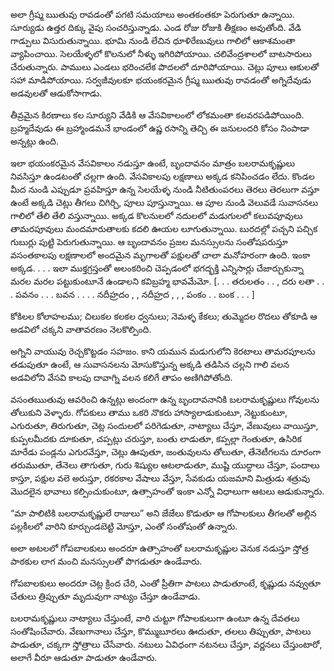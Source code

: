 ﻿అలా గ్రీష్మ ఋతువు రావడంతో పగటి సమయాలు అంతకంతకూ పెరుగుతూ ఉన్నాయి. సూర్యుడు ఉత్తర దిక్కు వైపు సంచరిస్తున్నాడు. ఎండ రోజు రోజుకి తీక్షణం అవుతోంది. వేడి గాడ్పులు విసురుతున్నాయి. భూమి నుండి లేచిన ధూళిరేణువులు గాలిలో ఆకాశమంతా వ్యాపించాయి. సెలయేళ్ళలో కొలనులో నీళ్ళు ఇగిరిపోయాయి. చలివేంద్రశాలలో బాటసారులు చేరుతున్నారు. పాములు ఎండలు భరించలేక పొదలలో దూరిపోయాయి. చెట్లు పూలు ఆకులతో సహా మాడిపోయాయి. సర్వజీవులకూ భయంకరమైన గ్రీష్మ ఋతువు రావడంతో అగ్నిదేవుడు అడవులతో ఆడుకోసాగాడు. 

తీవ్రమైన కిరణాలు కల సూర్యుని వేడికి ఆ వేసవికాలంలో లోకమంతా కలవరపడిపోయింది. బ్రహ్మదేవుడు ఈ బ్రహ్మాండమనే భాండంలో ఉష్ణ రసాన్ని తెచ్చి ఈ జనులందరి కోసం నింపాడా అన్నట్లు ఉంది. 

ఇలా భయంకరమైన వేసవికాలం నడుస్తూ ఉంటే, బృందావనం మాత్రం బలరామకృష్ణులు నివసిస్తూ ఉండటంతో చల్లగా ఉంది. వేసవికాలపు లక్షణాలు అక్కడ కనిపించడం లేదు. కొండల మీద నుండి ఎప్పుడూ ప్రవహిస్తూ ఉన్న సెలయేళ్ళ నుండి నీటితుంపరలు తెరలు తెరలుగా వస్తూ ఉంటే అక్కడి చెట్లు తీగలు చిగిర్చి, పూలు పూస్తున్నాయి. ఆ పూల నుండి వెలువడే సువాసనలు గాలిలో తేలి తేలి వస్తున్నాయి. అక్కడ కొలనులలో నదులలో మడుగులలో కలువపూవులు తామరపూవులు మందమారుతాలకు కదలి ఊయల లూగుతున్నాయి. బురదల్లో పచ్చని పచ్చిక గుబుర్లు పుట్టి పెరుగుతున్నాయి. ఆ బృందావనం ప్రజల మనస్సులను సంతోషపరుస్తూ వసంతకాలపు లక్షణాలలో అందమైన మృగాలతో పక్షులతో చాలా మనోహరంగా ఉంది. ఇంకా అక్కడ. . . . 
ఇలా ముక్తగ్రస్తంతో అలంకరించి చెప్పడంలో భగద్భక్తి ఎన్నిసార్లు చేజార్చుకున్నా మరల మరల పట్టుకుంటూనే ఉండాలని కవిబ్రహ్మ భావమేమో. 
[. . . తరులతం . . , దరు లతా . . . పవనం . . . బవన . . . . నదీహ్రదం , , నదీహ్రద , , , పంకం . . బంక . . . ] 

కోకిలల కోలాహలము; చిలుకల కలకల ధ్వనులు; నెమళ్ళ కేకలు; తుమ్మెదల రొదలు తోకూడి ఆ అడవిలో చక్కని వాతావరణం నెలకొల్పింది. 

అగ్నిని వాయువు రెచ్చకొట్టడం సహజం. కాని యమున మడుగులోని కెరటాలు తామరపూలను తడుపుతూ ఉంటే, ఆ సువాసనలను మోసుకొస్తున్న అక్కడి తడిసిన చల్లని గాలి వలన అడవిలోని వేసవి కాలపు దావాగ్ని వలన కలిగే తాపం అణిగిపోతోంది. 

వసంతఋతువు ఆవరించి ఉన్నట్లు అందంగా ఉన్న బృందావనానికి బలరామకృష్ణులు గోవులను తోలుకుని వెళ్ళారు. గోపకులు తాము ఒకరి నొకరు హాస్యాలాడుకుంటూ, నెట్టుకుంటూ, ఎగురుతూ, తిరుగుతూ, చెట్ల సందులలో పరిగెడుతూ, నాట్యాలు చేస్తూ, వేణువులు వాయిస్తూ, కుప్పలమీదకు దూకుతూ, చప్పట్లు చరుస్తూ, బంతు లాడుతూ, కప్పల్లా గెంతుతూ, ఉసిరిక మారేడు పండ్లను ఎగురవేస్తూ, చెట్లు ఊపుతూ, జంతువులను తోలుతూ, తేనెటీగలను దూరంగా తరుముతూ, తేనెలు తాగుతూ, గురు శిష్యుల ఆటలాడుతూ, ముష్టి యుద్ధాలు చేస్తూ, పందాలు కాస్తూ, పక్షుల వలె అరుస్తూ, రకరకాల వేషాలు వేస్తూ, సేవకుడు యజమాని మిత్రుడు శత్రువు మొదలైన భావాలు కల్పించుకుంటూ, ఉత్సాహంతో ఇంకా ఎన్నో విధాలుగా ఆటలు ఆడుకున్నారు. 

“మా పాలిటికి బలరామకృష్ణులే రాజులు” అని జేజేలు కొడుతూ ఆ గోపాలకులు తీగలతో అల్లిన పల్లకీలలో వారిని కూర్చుండబెట్టి మోస్తూ, ఎంతో సంతోషంతో ఉన్నారు. 

అలా అటలలో గోపబాలకులు అందరూ ఉత్సాహంతో బలరామకృష్ణుల వెనుక నడుస్తూ స్తోత్ర పాఠకుల లాగ మంచి మనస్సులతో పొగడుతూ ఉండేవారు. 

గోపబాలకులు అందరూ చెట్ల క్రింద చేరి, ఎంతో ప్రీతిగా పాటలు పాడుతూంటే, కృష్ణుడు నవ్వుతూ చేతులు త్రిప్పుతూ మృదువుగా నాట్యం చేస్తూ ఉండేవాడు. 

బలరామకృష్ణులు నాట్యాలు చేస్తుంటే, వారి చుట్టూ గోపాలకులుగా ఉంటూ ఉన్న దేవతలు సంతోషించేవారు. వేణుగానాలు చేస్తూ, కొమ్ముబూరలు ఊదుతూ, తలలు తిప్పుతూ, పాటలు పాడుతూ, చక్కగా స్తోత్రాలు చేసేవారు. నటులు ఏవిధంగా నటనలు చేస్తూ, వర్ణనలు చేస్తుంటారో, అలాగే వీరూ ఆడుతూ పాడుతూ ఉండేవారు. 


